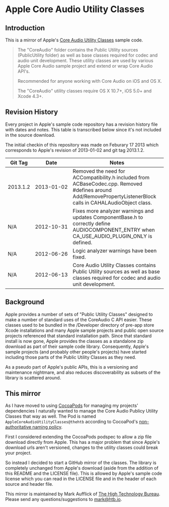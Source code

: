Apple Core Audio Utility Classes
================================

Introduction
------------

This is a mirror of Apple's [Core Audio Utility Classes](http://developer.apple.com/library/ios/#samplecode/CoreAudioUtilityClasses/Introduction/Intro.html) sample code.

> The "CoreAudio" folder contains the Public Utility sources (PublicUtility folder) as well as base classes required for codec and audio unit development. These utility classes are used by various Apple Core Audio sample project and extend or wrap Core Audio API's.
> 
> Recommended for anyone working with Core Audio on iOS and OS X.
> 
> The "CoreAudio" utility classes require OS X 10.7+, iOS 5.0+ and Xcode 4.3+.

Revision History
----------------

Every project in Apple's sample code repository has a revision history file with dates and notes.
This table is transcribed below since it's not included in the source download.

The initial checkin of this repository was made on Feburary 17 2013 which corresponds to Apple's
revision of 2013-01-02 and git tag 2013.1.2.

Git Tag  | Date                    | Notes
---------|-------------------------|---------
2013.1.2 | <nobr>2013-01-02</nobr> | Removed the need for ACCompatibility.h included from ACBaseCodec.cpp. Removed #defines around Add/RemovePropertyListenerBlock calls in CAHALAudioObject class.
N/A      | <nobr>2012-10-31</nobr> | Fixes more analyzer warnings and updates ComponentBase.h to correctly define AUDIOCOMPONENT_ENTRY when CA_USE_AUDIO_PLUGIN_ONLY is defined.
N/A      | <nobr>2012-06-26</nobr> | Logic analyzer warnings have been fixed.
N/A      | <nobr>2012-06-13</nobr> | Core Audio Utility Classes contains Public Utility sources as well as base classes required for codec and audio unit development.

Background
----------

Apple provides a number of sets of "Public Utility Classes" designed to make a number
of standard uses of the CoreAudio C API easier. These classes used to be bundled in the
/Developer directory of pre-app store Xcode installations and many Apple sample projects
and public open source projects referenced that standard installation path. Since that
standard install is now gone, Apple provides the classes as a standalone zip download
as part of their sample code library. Consequently, Apple's sample projects (and probably
other people's projects) have started including those parts of the Public Utility Classes
as they need.

As a pseudo part of Apple's public APIs, this is a versioning and maintenance nightmare,
and also reduces discoverability as subsets of the library is scattered around.

This mirror
-----------

As I have moved to using [CocoaPods](http://cocoapods.org) for managing my projects'
dependencies I naturally wanted to manage the Core Audio Publicy Utility Classes that
way as well. The Pod is named `AppleCoreAudioUtilityClasses@thehtb` according to CocoaPod's
[non-authoritative naming policy](https://github.com/CocoaPods/CocoaPods/wiki/Contributing-to-the-master-repo).

First I considered extending the CocoaPods podspec to allow a zip file download directly
from Apple. This has a major problem that since Apple's download urls aren't versioned,
changes to the utility classes could break your project.

So instead I decided to start a GitHub mirror of the classes. The library is completely
unchanged from Apple's download (aside from the addition of this README and the LICENSE
file). This is allowed by Apple's sample code license which you can read in the LICENSE
file and in the header of each source and header file.

This mirror is maintained by Mark Aufflick of [The High Technology Bureau](http://htb.io). Please send
any questions/suggestions to [mark@htb.io](mailto:mark@htb.io).
